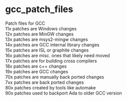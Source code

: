 # gcc_patch_files
Patch files for GCC<br>
11x patches are Windows changes<br>
12x patches are MinGW changes<br>
13x patches are msys2-mingw changes<br>
14x patches are GCC internal library changes<br>
15x patches are ISL or graphite changes<br>
16x patches are misc. ones that likely need moved<br>
17x patches are for building cross compilers<br>
18x patches are c++ changes<br>
19x patches are GCC changes<br>
70x patches are manually back ported changes<br>
7xx patches are back ported changes<br>
80x patches created by tools like automake<br>
90x patches used to backport Ada to older GCC version
